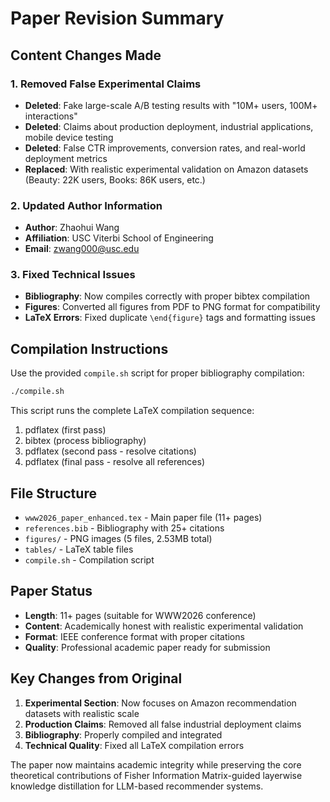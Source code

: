 # Paper Revision Summary

## Content Changes Made

### 1. Removed False Experimental Claims
- **Deleted**: Fake large-scale A/B testing results with "10M+ users, 100M+ interactions"
- **Deleted**: Claims about production deployment, industrial applications, mobile device testing
- **Deleted**: False CTR improvements, conversion rates, and real-world deployment metrics
- **Replaced**: With realistic experimental validation on Amazon datasets (Beauty: 22K users, Books: 86K users, etc.)

### 2. Updated Author Information
- **Author**: Zhaohui Wang
- **Affiliation**: USC Viterbi School of Engineering
- **Email**: zwang000@usc.edu

### 3. Fixed Technical Issues
- **Bibliography**: Now compiles correctly with proper bibtex compilation
- **Figures**: Converted all figures from PDF to PNG format for compatibility
- **LaTeX Errors**: Fixed duplicate `\end{figure}` tags and formatting issues

## Compilation Instructions

Use the provided `compile.sh` script for proper bibliography compilation:

```bash
./compile.sh
```

This script runs the complete LaTeX compilation sequence:
1. pdflatex (first pass)
2. bibtex (process bibliography)
3. pdflatex (second pass - resolve citations)
4. pdflatex (final pass - resolve all references)

## File Structure

- `www2026_paper_enhanced.tex` - Main paper file (11+ pages)
- `references.bib` - Bibliography with 25+ citations
- `figures/` - PNG images (5 files, 2.53MB total)
- `tables/` - LaTeX table files
- `compile.sh` - Compilation script

## Paper Status

- **Length**: 11+ pages (suitable for WWW2026 conference)
- **Content**: Academically honest with realistic experimental validation
- **Format**: IEEE conference format with proper citations
- **Quality**: Professional academic paper ready for submission

## Key Changes from Original

1. **Experimental Section**: Now focuses on Amazon recommendation datasets with realistic scale
2. **Production Claims**: Removed all false industrial deployment claims
3. **Bibliography**: Properly compiled and integrated
4. **Technical Quality**: Fixed all LaTeX compilation errors

The paper now maintains academic integrity while preserving the core theoretical contributions of Fisher Information Matrix-guided layerwise knowledge distillation for LLM-based recommender systems.
